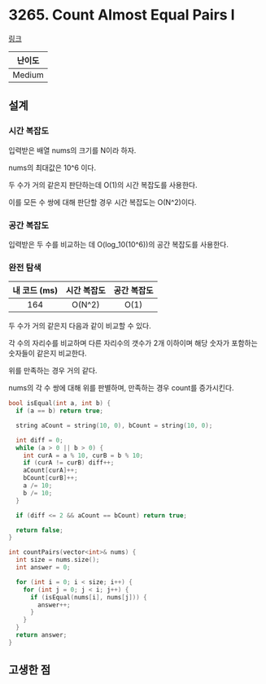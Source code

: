 # 3265. Count Almost Equal Pairs I

[링크](https://leetcode.com/problems/count-almost-equal-pairs-i/description/)

| 난이도 |
| :----: |
| Medium |

## 설계

### 시간 복잡도

입력받은 배열 nums의 크기를 N이라 하자.

nums의 최대값은 10^6 이다.

두 수가 거의 같은지 판단하는데 O(1)의 시간 복잡도를 사용한다.

이를 모든 수 쌍에 대해 판단할 경우 시간 복잡도는 O(N^2)이다.

### 공간 복잡도

입력받은 두 수를 비교하는 데 O(log_10(10^6))의 공간 복잡도를 사용한다.

### 완전 탐색

| 내 코드 (ms) | 시간 복잡도 | 공간 복잡도 |
| :----------: | :---------: | :---------: |
|     164      |   O(N^2)    |    O(1)     |

두 수가 거의 같은지 다음과 같이 비교할 수 있다.

각 수의 자리수를 비교하며 다른 자리수의 갯수가 2개 이하이며 해당 숫자가 포함하는 숫자들이 같은지 비교한다.

위를 만족하는 경우 거의 같다.

nums의 각 수 쌍에 대해 위를 판별하며, 만족하는 경우 count를 증가시킨다.

```cpp
bool isEqual(int a, int b) {
  if (a == b) return true;

  string aCount = string(10, 0), bCount = string(10, 0);

  int diff = 0;
  while (a > 0 || b > 0) {
    int curA = a % 10, curB = b % 10;
    if (curA != curB) diff++;
    aCount[curA]++;
    bCount[curB]++;
    a /= 10;
    b /= 10;
  }

  if (diff <= 2 && aCount == bCount) return true;

  return false;
}

int countPairs(vector<int>& nums) {
  int size = nums.size();
  int answer = 0;

  for (int i = 0; i < size; i++) {
    for (int j = 0; j < i; j++) {
      if (isEqual(nums[i], nums[j])) {
        answer++;
      }
    }
  }
  return answer;
}
```

## 고생한 점

